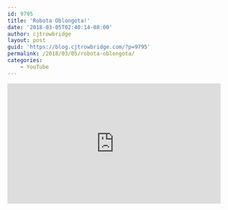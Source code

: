 ```yaml
---
id: 9795
title: 'Robota Oblongota!'
date: '2018-03-05T02:40:14-08:00'
author: cjtrowbridge
layout: post
guid: 'https://blog.cjtrowbridge.com/?p=9795'
permalink: /2018/03/05/robota-oblongota/
categories:
    - YouTube
---
```


<div style="width: 480px; height: 270px; overflow: hidden; position: relative;"><iframe allowfullscreen="allowfullscreen" frameborder="0" height="270" id="okplayer" mozallowfullscreen="mozallowfullscreen" scrolling="no" seamless="seamless" src="http://youtube.com/embed/wjvkBLGCyHk" style="position: absolute; top: 0px; left: 0px; width: 480px; height: 270px;" webkitallowfullscreen="webkitAllowFullScreen" width="480"></iframe></div>